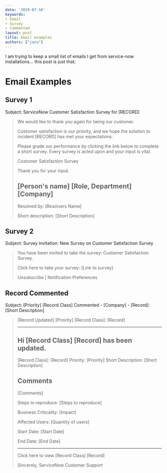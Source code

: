 ```yaml
---
date: '2019-07-10'
keywords:
- Email
- Survey
- Commented
layout: post
title: Email examples
authors: ["jace"]
---
```


I am trying to keep a small list of emails I get from service-now
installations... this post is just that;

# Email Examples

## Survey 1

Subject: ServiceNow Customer Satisfaction Survey for \[RECORD\]

> We would like to thank you again for being our customer.
>
> Customer satisfaction is our priority, and we hope the solution to
> incident \[RECORD\] has met your expectations.
>
> Please grade our performance by clicking the link below to complete a
> short survey. Every survey is acted upon and your input is vital.
>
> Customer Satisfaction Survey
>
> Thank you for your input.
>
> ## \[Person's name\] \[Role, Department\] \[Company\]
>
> Resolved by: \[Resolvers Name\]
> 
> Short description: \[Short Description\]

## Survey 2

Subject: Survey invitation: New Survey on Customer Satisfaction Survey

> You have been invited to take the survey: Customer Satisfaction
> Survey.
>
> Click here to take your survey: \[Link to survey\]
>
> Unsubscribe \| Notification Preferences

## Record Commented

Subject: \[Priority\] \[Record Class\] Commented \- \[Company\] - \[Record\]: \[Short Description\]

> \[Record Updated\] \[Priority\] \[Record Class\]: \[Record\]
>
> ------------------------------------- 
> Hi \[Record Class\] \[Record\] has been updated. 
> ------------------------------------- 
> \[Record Class\]: \[Record\] 
> Priority: \[Priority\] 
> Short Description: \[Short Description\] 
> 
> Comments
> -------------------------------------
> \[Comments\] 
>
> Steps to reproduce: \[Steps to reproduce\] 
>
> Business Criticality: \[Impact\] 
>
> Affected Users: \[Quantity of users\] 
>
> Start Date: \[Start Date\] 
>
> End Date: \[End Date\]
>
> ------------------------------------ 
>
> Click here to view \[Record Class\] \[Record\]
>
> Sincerely, ServiceNow Customer Support
